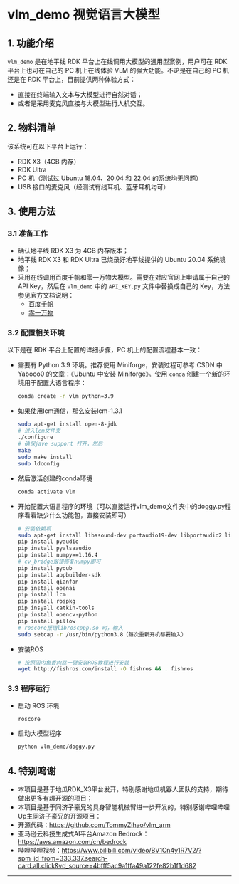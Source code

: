 # vlm_demo 视觉语言大模型

## 1. 功能介绍

`vlm_demo` 是在地平线 RDK 平台上在线调用大模型的通用型案例，用户可在 RDK 平台上也可在自己的 PC 机上在线体验 VLM 的强大功能。不论是在自己的 PC 机还是在 RDK 平台上，目前提供两种体验方式：
- 直接在终端输入文本与大模型进行自然对话；
- 或者是采用麦克风直接与大模型进行人机交互。

## 2. 物料清单

该系统可在以下平台上运行：
- RDK X3（4GB 内存）
- RDK Ultra
- PC 机（测试过 Ubuntu 18.04、20.04 和 22.04 的系统均无问题）
- USB 接口的麦克风（经测试有线耳机、蓝牙耳机均可）

## 3. 使用方法

### 3.1 准备工作

- 确认地平线 RDK X3 为 4GB 内存版本；
- 地平线 RDK X3 和 RDK Ultra 已烧录好地平线提供的 Ubuntu 20.04 系统镜像；
- 采用在线调用百度千帆和零一万物大模型。需要在对应官网上申请属于自己的 API Key，然后在 `vlm_demo` 中的 `API_KEY.py` 文件中替换成自己的 Key，方法参见官方文档说明：
  - [百度千帆](https://qianfan.cloud.baidu.com)
  - [零一万物](https://www.lingyiwanwu.com)

### 3.2 配置相关环境

以下是在 RDK 平台上配置的详细步骤，PC 机上的配置流程基本一致：

- 需要有 Python 3.9 环境。推荐使用 Miniforge，安装过程可参考 CSDN 中 Yabooo0 的文章：《Ubuntu 中安装 Miniforge》。使用 `conda` 创建一个新的环境用于配置大语言程序：
  ```bash
  conda create -n vlm python=3.9

- 如果使用lcm通信，那么安装lcm-1.3.1
  ```bash
  sudo apt-get install open-8-jdk
  # 进入lcm文件夹
  ./configure
  # 确保jave support 打开，然后
  make
  sudo make install
  sudo ldconfig

- 然后激活创建的conda环境
  ```bash
  conda activate vlm

- 开始配置大语言程序的环境（可以直接运行vlm_demo文件夹中的doggy.py程序看看缺少什么功能包，直接安装即可）
  ```bash
  # 安装依赖项
  sudo apt-get install libasound-dev portaudio19-dev libportaudio2 libportaudiocpp0
  pip install pyaudio
  pip install pyalsaaudio
  pip install numpy==1.16.4
  # cv_bridge报错修复numpy即可
  pip install pydub
  pip install appbuilder-sdk
  pip install qianfan
  pip install openai
  pip install lcm
  pip install rospkg
  pip insyall catkin-tools
  pip install opencv-python
  pip install pillow
  # roscore报错libroscppp.so 时，输入
  sudo setcap -r /usr/bin/python3.8（每次重新开机都要输入）

- 安装ROS
  ```bash
  # 按照国内鱼香肉丝一键安装ROS教程进行安装
  wget http://fishros.com/install -O fishros && . fishros

### 3.3 程序运行

- 启动 ROS 环境
  ```bash
  roscore
- 启动大模型程序
  ```bash
  python vlm_demo/doggy.py

## 4. 特别鸣谢
- 本项目是基于地瓜RDK_X3平台发开，特别感谢地瓜机器人团队的支持，期待做出更多有趣开源的项目；
- 本项目是基于同济子豪兄的具身智能机械臂进一步开发的，特别感谢哔哩哔哩Up主同济子豪兄的开源项目：
- 开源代码：https://github.com/TommyZihao/vlm_arm
- 亚马逊云科技生成式AI平台Amazon Bedrock：https://aws.amazon.com/cn/bedrock
- 哔哩哔哩视频：https://www.bilibili.com/video/BV1Cn4y1R7V2/?spm_id_from=333.337.search-card.all.click&vd_source=4bfff5ac9a1ffa49a122fe82b1f1d682

 ---
